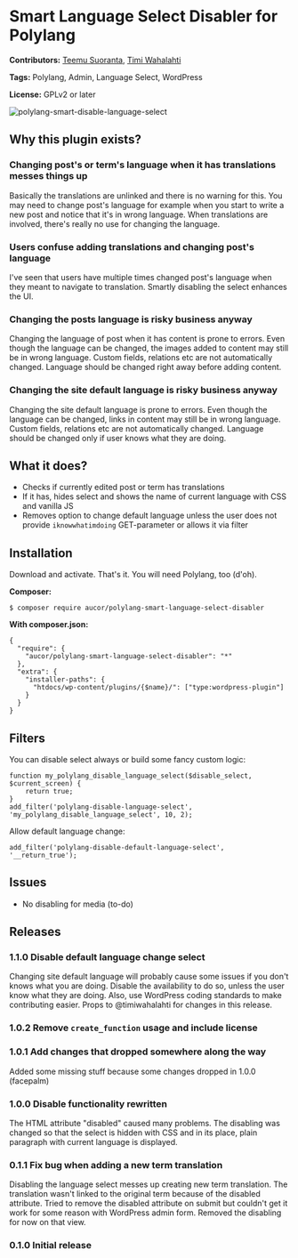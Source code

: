 # Smart Language Select Disabler for Polylang

**Contributors:** [Teemu Suoranta](https://github.com/TeemuSuoranta), [Timi Wahalahti](https://github.com/timiwahalahti)

**Tags:** Polylang, Admin, Language Select, WordPress

**License:** GPLv2 or later

![polylang-smart-disable-language-select](https://user-images.githubusercontent.com/9577084/28357103-fa19a40c-6c72-11e7-8901-06700b4b4384.jpg)

## Why this plugin exists?

### Changing post's or term's language when it has translations messes things up

Basically the translations are unlinked and there is no warning for this. You may need to change post's language for example when you start to write a new post and notice that it's in wrong language. When translations are involved, there's really no use for changing the language.

### Users confuse adding translations and changing post's language

I've seen that users have multiple times changed post's language when they meant to navigate to translation. Smartly disabling the select enhances the UI.

### Changing the posts language is risky business anyway

Changing the language of post when it has content is prone to errors. Even though the language can be changed, the images added to content may still be in wrong language. Custom fields, relations etc are not automatically changed. Language should be changed right away before adding content.

### Changing the site default language is risky business anyway

Changing the site default language is prone to errors. Even though the language can be changed, links in content may still be in wrong language. Custom fields, relations etc are not automatically changed. Language should be changed only if user knows what they are doing.

## What it does?

 * Checks if currently edited post or term has translations
 * If it has, hides select and shows the name of current language with CSS and vanilla JS
 * Removes option to change default language unless the user does not provide `iknowwhatimdoing` GET-parameter or allows it via filter

## Installation

Download and activate. That's it. You will need Polylang, too (d'oh).

**Composer:**
```
$ composer require aucor/polylang-smart-language-select-disabler
```
**With composer.json:**
```
{
  "require": {
    "aucor/polylang-smart-language-select-disabler": "*"
  },
  "extra": {
    "installer-paths": {
      "htdocs/wp-content/plugins/{$name}/": ["type:wordpress-plugin"]
    }
  }
}
```

## Filters

You can disable select always or build some fancy custom logic:

```
function my_polylang_disable_language_select($disable_select, $current_screen) {
	return true;
}
add_filter('polylang-disable-language-select', 'my_polylang_disable_language_select', 10, 2);
```

Allow default language change:
```
add_filter('polylang-disable-default-language-select', '__return_true');
```

## Issues

 * No disabling for media (to-do)
 
## Releases

### 1.1.0 Disable default language change select

Changing site default language will probably cause some issues if you don't knows what you are doing. Disable the availability to do so, unless the user know what they are doing. Also, use WordPress coding standards to make contributing easier. Props to @timiwahalahti for changes in this release.

### 1.0.2 Remove `create_function` usage and include license

### 1.0.1 Add changes that dropped somewhere along the way

Added some missing stuff because some changes dropped in 1.0.0 (facepalm)

### 1.0.0 Disable functionality rewritten

The HTML attribute "disabled" caused many problems. The disabling was changed so that the select is hidden with CSS and in its place, plain paragraph with current language is displayed.

### 0.1.1 Fix bug when adding a new term translation

Disabling the language select messes up creating new term translation. The translation wasn't linked to the original term because of the disabled attribute. Tried to remove the disabled attribute on submit but couldn't get it work for some reason with WordPress admin form. Removed the disabling for now on that view.

### 0.1.0 Initial release


